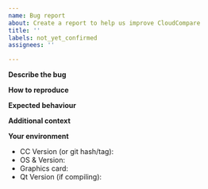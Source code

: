 ```yaml
---
name: Bug report
about: Create a report to help us improve CloudCompare
title: ''
labels: not_yet_confirmed
assignees: ''

---
```


<!--- If you are reporting a security issue, please email security@cloudcompare.org directly -->

**Describe the bug**
<!--- Add a clear and concise description of what the bug is. -->

**How to reproduce**
<!--- 
Steps to reproduce the behaviour - include images if relevant:
1. Go to '...'
2. Click on '....'
3. Scroll down to '....'
4. See error
-->

**Expected behaviour**
<!--- Add a clear and concise description of what you expected to happen. -->

**Additional context**
<!--- Add any other context about the problem here including screenshots to help explain your problem. -->

**Your environment**
 - CC Version (or git hash/tag):
 - OS & Version:
 - Graphics card: 
 - Qt Version (if compiling): 
<!--- Include any other relevant details about your environment -->
